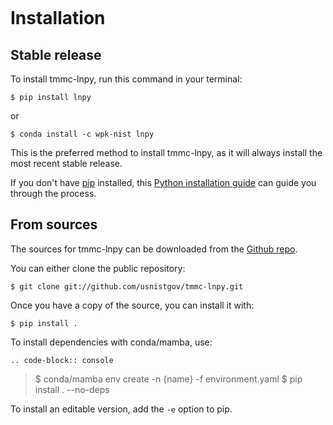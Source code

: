 ```{highlight} shell
```

# Installation

## Stable release

To install tmmc-lnpy, run this command in your terminal:

```console
$ pip install lnpy
```

or

```console
$ conda install -c wpk-nist lnpy
```

This is the preferred method to install tmmc-lnpy, as it will always install the most recent stable release.

If you don't have [pip] installed, this [Python installation guide] can guide
you through the process.

## From sources

The sources for tmmc-lnpy can be downloaded from the [Github repo].

You can either clone the public repository:

```console
$ git clone git://github.com/usnistgov/tmmc-lnpy.git
```

Once you have a copy of the source, you can install it with:

```console
$ pip install .
```

To install dependencies with conda/mamba, use:

```
.. code-block:: console
```

> \$ conda/mamba env create -n \{name} -f environment.yaml
> \$ pip install . --no-deps

To install an editable version, add the `-e` option to pip.

[github repo]: https://github.com/usnistgov/tmmc-lnpy
[pip]: https://pip.pypa.io
[python installation guide]: http://docs.python-guide.org/en/latest/starting/installation/
